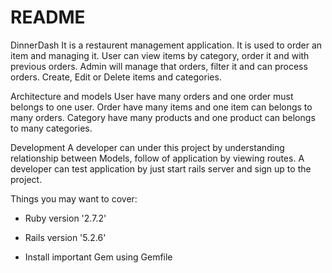 # README

DinnerDash
    It is a restaurent management application. It is used to order an item and managing it.
    User can view items by category, order it and with previous orders.
    Admin will manage that orders, filter it and can process orders. Create, Edit or Delete items and categories.

Architecture and models
    User have many orders and one order must belongs to one user.
    Order have many items and one item can belongs to many orders.
    Category have many products and one product can belongs to many categories.

Development
    A developer can under this project by understanding relationship between Models, follow of application by viewing routes.
    A developer can test application by just start rails server and sign up to the project.


Things you may want to cover:

* Ruby version '2.7.2'

* Rails version '5.2.6'

* Install important Gem using Gemfile 